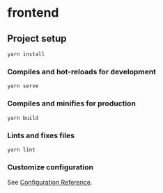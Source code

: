 # frontend

## Project setup
```
yarn install
```

### Compiles and hot-reloads for development
```
yarn serve
```

### Compiles and minifies for production
```
yarn build
```

### Lints and fixes files 
```
yarn lint
```

### Customize configuration
See [Configuration Reference](https://cli.vuejs.org/config/). 
